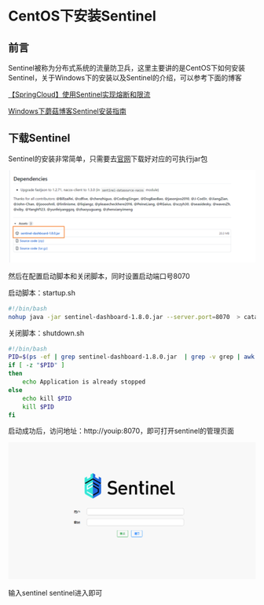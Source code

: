 # CentOS下安装Sentinel

## 前言

Sentinel被称为分布式系统的流量防卫兵，这里主要讲的是CentOS下如何安装Sentinel，关于Windows下的安装以及Sentinel的介绍，可以参考下面的博客

[【SpringCloud】使用Sentinel实现熔断和限流](http://moguit.cn/#/info?blogUid=408e9c889ebf96a66af2adfdc258ba5f)

[Windows下蘑菇博客Sentinel安装指南](http://moguit.cn/#/info?blogUid=7135efc7f536769efd0d0483c687ba07)

## 下载Sentinel

Sentinel的安装非常简单，只需要去[官网](https://github.com/alibaba/Sentinel/releases)下载好对应的可执行jar包


![image-20200822150208675](images/image-20200822150208675.png)

然后在配置启动脚本和关闭脚本，同时设置启动端口号8070

启动脚本：startup.sh

```bash
#!/bin/bash     
nohup java -jar sentinel-dashboard-1.8.0.jar --server.port=8070  > catalina.out  2>&1 &
```

关闭脚本：shutdown.sh

```bash
#!/bin/bash
PID=$(ps -ef | grep sentinel-dashboard-1.8.0.jar  | grep -v grep | awk '{ print $2 }')
if [ -z "$PID" ]
then
    echo Application is already stopped
else
    echo kill $PID
    kill $PID
fi
```

启动成功后，访问地址：http://youip:8070，即可打开sentinel的管理页面


![image-20200822151430102](images/image-20200822151430102.png)

输入sentinel  sentinel进入即可